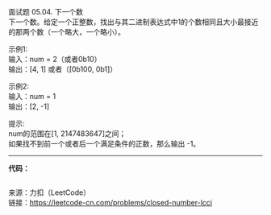 面试题 05.04. 下一个数                       
下一个数。给定一个正整数，找出与其二进制表达式中1的个数相同且大小最接近的那两个数（一个略大，一个略小）。                      

示例1:                             
输入：num = 2（或者0b10）                          
输出：[4, 1] 或者（[0b100, 0b1]）                         

示例2:                            
输入：num = 1                           
输出：[2, -1]                         

提示:                           
num的范围在[1, 2147483647]之间；                     
如果找不到前一个或者后一个满足条件的正数，那么输出 -1。                              

***

**代码：**
```java

```



来源：力扣（LeetCode）                             
链接：https://leetcode-cn.com/problems/closed-number-lcci
